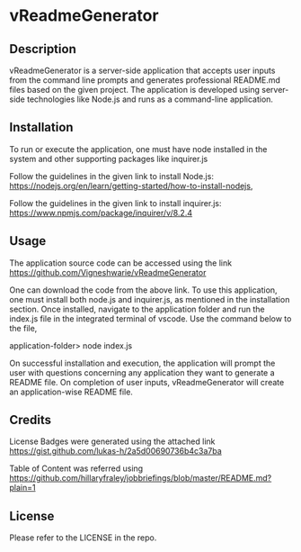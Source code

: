 # vReadmeGenerator

## Description
vReadmeGenerator is a server-side application that accepts user inputs from the command line prompts and generates professional README.md files based on the given project. The application is developed using server-side technologies like Node.js and runs as a command-line application.

## Installation

To run or execute the application, one must have node installed in the system and other supporting packages like inquirer.js

Follow the guidelines in the given link to install Node.js: https://nodejs.org/en/learn/getting-started/how-to-install-nodejs, 

Follow the guidelines in the given link to install inquirer.js: https://www.npmjs.com/package/inquirer/v/8.2.4

## Usage

The application source code can be accessed using the link https://github.com/Vigneshwarie/vReadmeGenerator

One can download the code from the above link. To use this application, one must install both node.js and inquirer.js, as mentioned in the installation section. Once installed, navigate to the application folder and run the index.js file in the integrated terminal of vscode. Use the command below to the file,

application-folder> node index.js

On successful installation and execution, the application will prompt the user with questions concerning any application they want to generate a README file. On completion of user inputs, vReadmeGenerator will create an application-wise README file.

## Credits

License Badges were generated using the attached link https://gist.github.com/lukas-h/2a5d00690736b4c3a7ba

Table of Content was referred using https://github.com/hillaryfraley/jobbriefings/blob/master/README.md?plain=1

## License

Please refer to the LICENSE in the repo.


